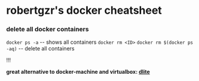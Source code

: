 # robertgzr's docker cheatsheet

### delete all docker containers
`docker ps -a` -- shows all containers
`docker rm <ID>`
`docker rm $(docker ps -aq)` -- delete all containers

!!!

**great alternative to docker-machine and virtualbox: [dlite](https://github.com/nlf/dlite)**
